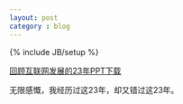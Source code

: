 ```yaml
---
layout: post
category : blog
---
```

{% include JB/setup %}


[回顾互联网发展的23年PPT下载](https://raw.github.com/hackeen/hackeen.github.com/master/img/20130512/browser.ppt)

无限感慨，我经历过这23年，却又错过这23年。


